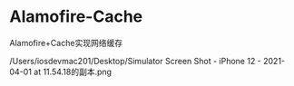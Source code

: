 # Alamofire-Cache
Alamofire+Cache实现网络缓存

/Users/iosdevmac201/Desktop/Simulator Screen Shot - iPhone 12 - 2021-04-01 at 11.54.18的副本.png

